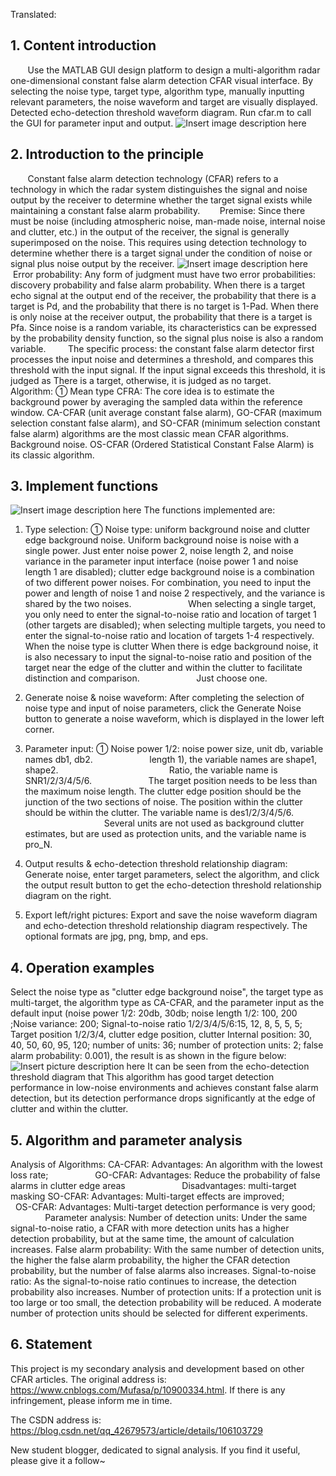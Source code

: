 Translated:
## 1. Content introduction
  &nbsp; &nbsp; &nbsp; &nbsp;Use the MATLAB GUI design platform to design a multi-algorithm radar one-dimensional constant false alarm detection CFAR visual interface. By selecting the noise type, target type, algorithm type, manually inputting relevant parameters, the noise waveform and target are visually displayed. Detected echo-detection threshold waveform diagram. Run cfar.m to call the GUI for parameter input and output.
  ![Insert image description here](https://img-blog.csdnimg.cn/20200513184019391.png?x-oss-process=image/watermark,type_ZmFuZ3poZW5naGVpdGk,shadow_10,text_aHR0cHM6Ly9ibG9nLmNzZG4ubmV0L3FxXzQyNjc5NTcz,size_16,color_FFFFFF,t_70)
## 2. Introduction to the principle
  &nbsp; &nbsp; &nbsp; &nbsp;Constant false alarm detection technology (CFAR) refers to a technology in which the radar system distinguishes the signal and noise output by the receiver to determine whether the target signal exists while maintaining a constant false alarm probability.
   &nbsp; &nbsp; &nbsp; &nbsp;Premise: Since there must be noise (including atmospheric noise, man-made noise, internal noise and clutter, etc.) in the output of the receiver, the signal is generally superimposed on the noise. This requires using detection technology to determine whether there is a target signal under the condition of noise or signal plus noise output by the receiver.  ![Insert image description here](https://img-blog.csdnimg.cn/20200513184019391.png?x-oss-process=image/watermark,type_ZmFuZ3poZW5naGVpdGk,shadow_10,text_aHR0cHM6Ly9ibG9nLmNzZG4ubmV0L3FxXzQyNjc5NTcz,size_16,color_FFFFFF,t_70)
     &nbsp; &nbsp; &nbsp; &nbsp;Error probability: Any form of judgment must have two error probabilities: discovery probability and false alarm probability. When there is a target echo signal at the output end of the receiver, the probability that there is a target is Pd, and the probability that there is no target is 1-Pad. When there is only noise at the receiver output, the probability that there is a target is Pfa. Since noise is a random variable, its characteristics can be expressed by the probability density function, so the signal plus noise is also a random variable.
   &nbsp; &nbsp; &nbsp; &nbsp; The specific process: the constant false alarm detector first processes the input noise and determines a threshold, and compares this threshold with the input signal. If the input signal exceeds this threshold, it is judged as There is a target, otherwise, it is judged as no target.
    &nbsp; &nbsp; &nbsp; &nbsp; Algorithm: ① Mean type CFRA: The core idea is to estimate the background power by averaging the sampled data within the reference window. CA-CFAR (unit average constant false alarm), GO-CFAR (maximum selection constant false alarm), and SO-CFAR (minimum selection constant false alarm) algorithms are the most classic mean CFAR algorithms.
       &nbsp; &nbsp; &nbsp; &nbsp; &nbsp; &nbsp; Background noise. OS-CFAR (Ordered Statistical Constant False Alarm) is its classic algorithm.
      
## 3. Implement functions
![Insert image description here](https://img-blog.csdnimg.cn/20200513175854839.png?x-oss-process=image/watermark,type_ZmFuZ3poZW5naGVpdGk,shadow_10,text_aHR0cHM6Ly9ibG9nLmNzZG4ubmV0L3FxXzQyNjc5NTcz,size_16,color_FFFFFF,t_70)
The functions implemented are:

1. Type selection: ① Noise type: uniform background noise and clutter edge background noise. Uniform background noise is noise with a single power. Just enter noise power 2, noise length 2, and noise variance in the parameter input interface (noise power 1 and noise length 1 are disabled); clutter edge background noise is a combination of two different power noises. For combination, you need to input the power and length of noise 1 and noise 2 respectively, and the variance is shared by the two noises.
  &nbsp; &nbsp; &nbsp; &nbsp; &nbsp; &nbsp; &nbsp; &nbsp; &nbsp; &nbsp; &nbsp; When selecting a single target, you only need to enter the signal-to-noise ratio and location of target 1 (other targets are disabled); when selecting multiple targets, you need to enter the signal-to-noise ratio and location of targets 1-4 respectively. When the noise type is clutter When there is edge background noise, it is also necessary to input the signal-to-noise ratio and position of the target near the edge of the clutter and within the clutter to facilitate distinction and comparison.
   &nbsp; &nbsp; &nbsp; &nbsp; &nbsp; &nbsp; &nbsp; &nbsp; &nbsp; &nbsp; &nbsp; Just choose one.

2. Generate noise & noise waveform: After completing the selection of noise type and input of noise parameters, click the Generate Noise button to generate a noise waveform, which is displayed in the lower left corner.

3. Parameter input: ① Noise power 1/2: noise power size, unit db, variable names db1, db2.
  &nbsp; &nbsp; &nbsp; &nbsp; &nbsp; &nbsp; &nbsp; &nbsp; &nbsp; &nbsp; &nbsp; length 1), the variable names are shape1, shape2.
   &nbsp; &nbsp; &nbsp; &nbsp; &nbsp; &nbsp; &nbsp; &nbsp; &nbsp; &nbsp; &nbsp;
     &nbsp; &nbsp; &nbsp; &nbsp; &nbsp; &nbsp; &nbsp; &nbsp; &nbsp; &nbsp; &nbsp; Ratio, the variable name is SNR1/2/3/4/5/6.
     &nbsp; &nbsp; &nbsp; &nbsp; &nbsp; &nbsp; &nbsp; &nbsp; &nbsp; &nbsp; &nbsp; The target position needs to be less than the maximum noise length. The clutter edge position should be the junction of the two sections of noise. The position within the clutter should be within the clutter. The variable name is des1/2/3/4/5/6.
    &nbsp; &nbsp; &nbsp; &nbsp; &nbsp; &nbsp; &nbsp; &nbsp; &nbsp; &nbsp; &nbsp;
    &nbsp; &nbsp; &nbsp; &nbsp; &nbsp; &nbsp; &nbsp; &nbsp; &nbsp; &nbsp; &nbsp; Several units are not used as background clutter estimates, but are used as protection units, and the variable name is pro_N.
    &nbsp; &nbsp; &nbsp; &nbsp; &nbsp; &nbsp; &nbsp; &nbsp; &nbsp; &nbsp; &nbsp;
						 

4. Output results & echo-detection threshold relationship diagram: Generate noise, enter target parameters, select the algorithm, and click the output result button to get the echo-detection threshold relationship diagram on the right.

5. Export left/right pictures: Export and save the noise waveform diagram and echo-detection threshold relationship diagram respectively. The optional formats are jpg, png, bmp, and eps.

## 4. Operation examples
Select the noise type as "clutter edge background noise", the target type as multi-target, the algorithm type as CA-CFAR, and the parameter input as the default input (noise power 1/2: 20db, 30db; noise length 1/2: 100, 200 ;Noise variance: 200; Signal-to-noise ratio 1/2/3/4/5/6:15, 12, 8, 5, 5, 5; Target position 1/2/3/4, clutter edge position, clutter Internal position: 30, 40, 50, 60, 95, 120; number of units: 36; number of protection units: 2; false alarm probability: 0.001), the result is as shown in the figure below: ![Insert picture description here](https://img-blog.csdnimg.cn/20200513183948353.png?x-oss-process=image/watermark,type_ZmFuZ3poZW5naGVpdGk,shadow_10,text_aHR0cHM6Ly9ibG9nLmNzZG4ubmV0L3FxXzQyNjc5NTcz,size_16,color_FFFFFF,t_70) It can be seen from the echo-detection threshold diagram that This algorithm has good target detection performance in low-noise environments and achieves constant false alarm detection, but its detection performance drops significantly at the edge of clutter and within the clutter.
## 5. Algorithm and parameter analysis
Analysis of Algorithms:
CA-CFAR: Advantages: An algorithm with the lowest loss rate;
  &nbsp; &nbsp; &nbsp; &nbsp; &nbsp; &nbsp; &nbsp; &nbsp; &nbsp;
  GO-CFAR: Advantages: Reduce the probability of false alarms in clutter edge areas
&nbsp; &nbsp; &nbsp; &nbsp; &nbsp; &nbsp; &nbsp; &nbsp; &nbsp; &nbsp; &nbsp; Disadvantages: multi-target masking
SO-CFAR: Advantages: Multi-target effects are improved;
  &nbsp; &nbsp; &nbsp; &nbsp; &nbsp; &nbsp; &nbsp; &nbsp; &nbsp;
  OS-CFAR: Advantages: Multi-target detection performance is very good;
  &nbsp; &nbsp; &nbsp; &nbsp; &nbsp; &nbsp; &nbsp; &nbsp; &nbsp;
  Parameter analysis:
  Number of detection units: Under the same signal-to-noise ratio, a CFAR with more detection units has a higher detection probability, but at the same time, the amount of calculation increases.
  False alarm probability: With the same number of detection units, the higher the false alarm probability, the higher the CFAR detection probability, but the number of false alarms also increases.
  Signal-to-noise ratio: As the signal-to-noise ratio continues to increase, the detection probability also increases.
  Number of protection units: If a protection unit is too large or too small, the detection probability will be reduced. A moderate number of protection units should be selected for different experiments.
## 6. Statement

This project is my secondary analysis and development based on other CFAR articles. The original address is: https://www.cnblogs.com/Mufasa/p/10900334.html. If there is any infringement, please inform me in time.

The CSDN address is: https://blog.csdn.net/qq_42679573/article/details/106103729

New student blogger, dedicated to signal analysis. If you find it useful, please give it a follow~
